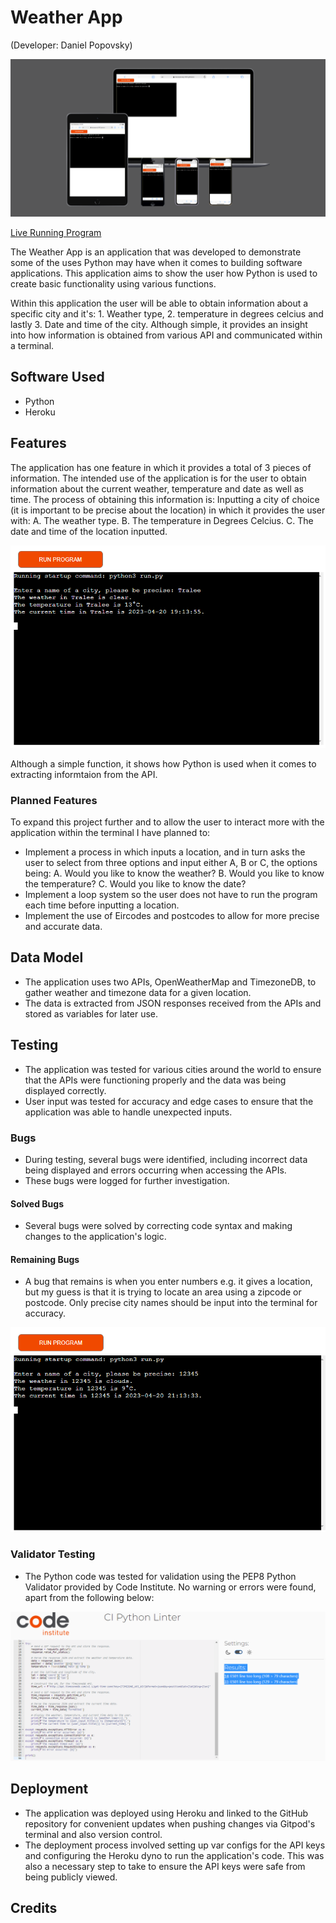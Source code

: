 # Weather App
(Developer: Daniel Popovsky)

![Mockup Image](pythondocs/mockup.png)

[Live Running Program](https://weather-app-project-3.herokuapp.com/)

The Weather App is an application that was developed to demonstrate some of the uses Python may have when it comes to building software applications. This application aims to show the user how Python is used to create basic functionality using various functions.

Within this application the user will be able to obtain information about a specific city and it's: 1. Weather type, 2. temperature in degrees celcius and lastly 3. Date and time of the city. Although simple, it provides an insight into how information is obtained from various API and communicated within a terminal.

## Software Used
- Python
- Heroku

## Features
The application has one feature in which it provides a total of 3 pieces of information. The intended use of the application is for the user to obtain information about the current weather, temperature and date as well as time. The process of obtaining this information is: Inputting a city of choice (it is important to be precise about the location) in which it provides the user with:
A. The weather type.
B. The temperature in Degrees Celcius.
C. The date and time of the location inputted.

![Application Snapshot](pythondocs/snapshot.PNG)

Although a simple function, it shows how Python is used when it comes to extracting informtaion from the API.

### Planned Features
To expand this project further and to allow the user to interact more with the application within the terminal I have planned to:
- Implement a process in which inputs a location, and in turn asks the user to select from three options and input either A, B or C, the options being:
A. Would you like to know the weather?
B. Would you like to know the temperature?
C. Would you like to know the date?
- Implement a loop system so the user does not have to run the program each time before inputting a location.
- Implement the use of Eircodes and postcodes to allow for more precise and accurate data.

## Data Model
- The application uses two APIs, OpenWeatherMap and TimezoneDB, to gather weather and timezone data for a given location.
- The data is extracted from JSON responses received from the APIs and stored as variables for later use.

## Testing
- The application was tested for various cities around the world to ensure that the APIs were functioning properly and the data was being displayed correctly.
- User input was tested for accuracy and edge cases to ensure that the application was able to handle unexpected inputs.

### Bugs
- During testing, several bugs were identified, including incorrect data being displayed and errors occurring when accessing the APIs.
- These bugs were logged for further investigation.

#### Solved Bugs
- Several bugs were solved by correcting code syntax and making changes to the application's logic.

#### Remaining Bugs
- A bug that remains is when you enter numbers e.g. it gives a location, but my guess is that it is trying to locate an area using a zipcode or postcode. Only precise city names should be input into the terminal for accuracy.

![Bug](pythondocs/bug.PNG)

### Validator Testing
- The Python code was tested for validation using the PEP8 Python Validator provided by Code Institute. No warning or errors were found, apart from the following below:

![Validation Testing](pythondocs/validation.PNG)

## Deployment
- The application was deployed using Heroku and linked to the GitHub repository for convenient updates when pushing changes via Gitpod's terminal and also version control.
- The deployment process involved setting up var configs for the API keys and configuring the Heroku dyno to run the application's code. This was also a necessary step to take to ensure the API keys were safe from being publicly viewed. 

## Credits

